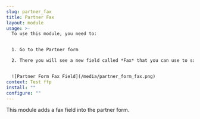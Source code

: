 ```yaml
---
slug: partner_fax
title: Partner Fax
layout: module
usage: >-
  To use this module, you need to:


  1. Go to the Partner form

  2. There you will see a new field called *Fax* that you can use to save the partner's Fax number.


  ![Partner Form Fax Field](/media/partner_form_fax.png)
context: Test ffp
install: ""
configure: ""
---
```


This module adds a fax field into the partner form.
